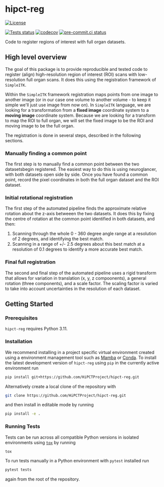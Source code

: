 # hipct-reg

[![License][license-badge]](./LICENSE.md)

[![Tests status][tests-badge]][tests-link]
[![codecov](https://codecov.io/gh/HiPCTProject/hipct-reg/graph/badge.svg?token=KCHTIG4HH5)](https://codecov.io/gh/HiPCTProject/hipct-reg)
[![pre-commit.ci status](https://results.pre-commit.ci/badge/github/HiPCTProject/hipct-reg/main.svg)](https://results.pre-commit.ci/latest/github/HiPCTProject/hipct-reg/main)

<!--
[![PyPI version][pypi-version]][pypi-link]
[![Conda-Forge][conda-badge]][conda-link]
[![PyPI platforms][pypi-platforms]][pypi-link]
-->

<!-- prettier-ignore-start -->
[tests-badge]:              https://github.com/HiPCTProject/hipct-reg/actions/workflows/tests.yml/badge.svg
[tests-link]:               https://github.com/HiPCTProject/hipct-reg/actions/workflows/tests.yml
[linting-badge]:            https://github.com/HiPCTProject/hipct-reg/actions/workflows/linting.yml/badge.svg
[linting-link]:             https://github.com/HiPCTProject/hipct-reg/actions/workflows/linting.yml
[conda-badge]:              https://img.shields.io/conda/vn/conda-forge/hipct-reg
[conda-link]:               https://github.com/conda-forge/hipct-reg-feedstock
[pypi-link]:                https://pypi.org/project/hipct-reg/
[pypi-platforms]:           https://img.shields.io/pypi/pyversions/hipct-reg
[pypi-version]:             https://img.shields.io/pypi/v/hipct-reg
[license-badge]:            https://img.shields.io/badge/License-BSD_3--Clause-blue.svg
<!-- prettier-ignore-end -->

Code to register regions of interest with full organ datasets.

## High level overview

The goal of this package is to provide reproducible and tested code to register (align) high-resolution region of interest (ROI) scans with low-resolution full organ scans.
It does this using the registration framework of `SimpleITK`.

Within the `SimpleITK` framework registration maps points from one image to another image (or in our case one volume to another volume - to keep it simple we'll just use image from now on).
In `SimpleITK` language, we are looking for a transformation from a **fixed image** coordinate system to a **moving image** coordinate system.
Because we are looking for a transform to map the ROI to full organ, we will set the fixed image to be the ROI and moving image to be the full organ.

The registration is done in several steps, described in the following sections.

### Manually finding a common point
The first step is to manually find a common point between the two datasetsbegin registered.
The easiest way to do this is using neuroglancer, with both datasets open side by side.
Once you have found a common point, record the pixel coordinates in both the full organ dataset and the ROI dataset.

### Initial rotational registration
The first step of the automated pipeline finds the approximate relative rotation about the z-axis betweeen the two datasets.
It does this by fixing the centre of rotation at the common point identified in both datasets, and then:
1. Scanning through the whole 0 - 360 degree angle range at a resolution of 2 degrees, and identifying the best match.
2. Scanning in a range of +/- 2.5 degrees about this best match at a resolution of 0.1 degrees to identify a more accurate best match.

### Final full registration
The second and final step of the automated pipeline uses a rigid transform that allows for variation in translation (x, y, z compoonents), a general rotation (three components), and a scale factor.
The scaling factor is varied to take into account uncertainties in the resolution of each dataset.

## Getting Started

### Prerequisites

<!-- Any tools or versions of languages needed to run code. For example specific Python or Node versions. Minimum hardware requirements also go here. -->

`hipct-reg` requires Python 3.11.

### Installation

<!-- How to build or install the application. -->

We recommend installing in a project specific virtual environment created using a environment management tool such as [Mamba](https://mamba.readthedocs.io/en/latest/user_guide/mamba.html) or [Conda](https://conda.io/projects/conda/en/latest/). To install the latest development version of `hipct-reg` using `pip` in the currently active environment run

```sh
pip install git+https://github.com/HiPCTProject/hipct-reg.git
```

Alternatively create a local clone of the repository with

```sh
git clone https://github.com/HiPCTProject/hipct-reg.git
```

and then install in editable mode by running

```sh
pip install -e .
```

### Running Tests

<!-- How to run tests on your local system. -->

Tests can be run across all compatible Python versions in isolated environments using
[`tox`](https://tox.wiki/en/latest/) by running

```sh
tox
```

To run tests manually in a Python environment with `pytest` installed run

```sh
pytest tests
```

again from the root of the repository.
